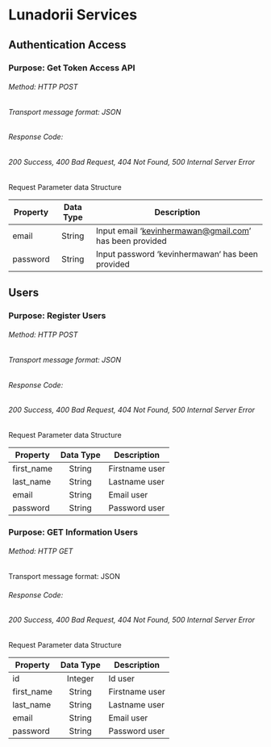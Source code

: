 # Lunadorii Services

## Authentication Access

### Purpose: Get Token Access API

###### Method: HTTP POST
###### Transport message format: JSON
###### Response Code:  
###### 200 Success, 400 Bad Request, 404 Not Found, 500 Internal Server Error

Request Parameter data Structure

| Property      | Data Type     | Description                                             |
| ------------- |:-------------:| --------------------------------------------------------|
| email         | String        | Input email ‘kevinhermawan@gmail.com’ has been provided |
| password      | String        | Input password ‘kevinhermawan‘ has been provided        |


## Users

### Purpose: Register Users

###### Method: HTTP POST
###### Transport message format: JSON
###### Response Code:  
###### 200 Success, 400 Bad Request, 404 Not Found, 500 Internal Server Error

Request Parameter data Structure

| Property           |Data Type      | Description    |
| ------------------ |:-------------:| ---------------|
| first_name         | String        | Firstname user |
| last_name          | String        | Lastname user  |
| email              | String        | Email user     |
| password           | String        | Password user  |


### Purpose: GET Information Users

###### Method: HTTP GET
Transport message format: JSON
###### Response Code:  
###### 200 Success, 400 Bad Request, 404 Not Found, 500 Internal Server Error

Request Parameter data Structure

| Property           |Data Type      | Description    |
| ------------------ |:-------------:| ---------------|
| id                 | Integer       | Id user        |
| first_name         | String        | Firstname user |
| last_name          | String        | Lastname user  |
| email              | String        | Email user     |
| password           | String        | Password user  |